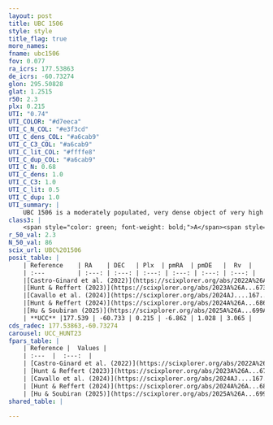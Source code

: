 ```yaml
---
layout: post
title: UBC 1506
style: style
title_flag: true
more_names: 
fname: ubc1506
fov: 0.077
ra_icrs: 177.53863
de_icrs: -60.73274
glon: 295.50828
glat: 1.2515
r50: 2.3
plx: 0.215
UTI: "0.74"
UTI_COLOR: "#d7eeca"
UTI_C_N_COL: "#e3f3cd"
UTI_C_dens_COL: "#a6cab9"
UTI_C_C3_COL: "#a6cab9"
UTI_C_lit_COL: "#ffffe8"
UTI_C_dup_COL: "#a6cab9"
UTI_C_N: 0.68
UTI_C_dens: 1.0
UTI_C_C3: 1.0
UTI_C_lit: 0.5
UTI_C_dup: 1.0
UTI_summary: |
    UBC 1506 is a moderately populated, very dense object of very high C3 quality. It was recently reported but it is moderately studied in the literature.
class3: |
    <span style="color: green; font-weight: bold;">A</span><span style="color: green; font-weight: bold;">A</span>
r_50_val: 2.3
N_50_val: 86
scix_url: UBC%201506
posit_table: |
    | Reference    | RA    | DEC   | Plx  | pmRA  | pmDE   |  Rv  |
    | :---         | :---: | :---: | :---: | :---: | :---: | :---: |
    |[Castro-Ginard et al. (2022)](https://scixplorer.org/abs/2022A%26A...661A.118C) | 177.66 | -60.75 | 0.21 | -6.89 | 1.06 | -15.24 |
    |[Hunt & Reffert (2023)](https://scixplorer.org/abs/2023A%26A...673A.114H) | 177.535 | -60.714 | 0.217 | -6.863 | 1.026 | 3.746 |
    |[Cavallo et al. (2024)](https://scixplorer.org/abs/2024AJ....167...12C) | 177.52 | -60.742 | 0.219 | -- | -- | -- |
    |[Hunt & Reffert (2024)](https://scixplorer.org/abs/2024A%26A...686A..42H) | 177.535 | -60.714 | 0.217 | -6.863 | 1.026 | 3.746 |
    |[Hu & Soubiran (2025)](https://scixplorer.org/abs/2025A%26A...699A.246H) | 177.52 | -60.742 | -- | -- | -- | -- |
    | **UCC** |177.539 | -60.733 | 0.215 | -6.862 | 1.028 | 3.065 | 
cds_radec: 177.53863,-60.73274
carousel: UCC_HUNT23
fpars_table: |
    | Reference |  Values |
    | :---  |  :---:  |
    | [Castro-Ginard et al. (2022)](https://scixplorer.org/abs/2022A%26A...661A.118C) | `AV=1.267, Dist=4469, logAge=9.192` |
    | [Hunt & Reffert (2023)](https://scixplorer.org/abs/2023A%26A...673A.114H) | `AV50=2.444, diffAV50=1.803, MOD50=13.042, logAge50=8.529` |
    | [Cavallo et al. (2024)](https://scixplorer.org/abs/2024AJ....167...12C) | `AV50=1.94, dMod50=12.56, logAge50=9.16, [Fe/H]50=0.26` |
    | [Hunt & Reffert (2024)](https://scixplorer.org/abs/2024A%26A...686A..42H) | `MassJ=1511.05` |
    | [Hu & Soubiran (2025)](https://scixplorer.org/abs/2025A%26A...699A.246H) | `MA22=-0.18, MA23f=-0.28, MA23g=0.02, MZ23=-0.14, MK24=-0.12, MF24=-0.23` |
shared_table: |
    
---
```

